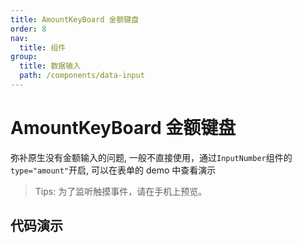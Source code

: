 ```yaml
---
title: AmountKeyBoard 金额键盘
order: 8
nav:
  title: 组件
group:
  title: 数据输入
  path: /components/data-input
---
```


# AmountKeyBoard 金额键盘

弥补原生没有金额输入的问题, 一般不直接使用，通过`InputNumber`组件的`type="amount"`开启, 可以在表单的 demo 中查看演示

> Tips: 为了监听触摸事件，请在手机上预览。

## 代码演示

<code src="./demo/index.tsx" />

<API src="../../../src/AmountKeyBoard/index.tsx"></API>

